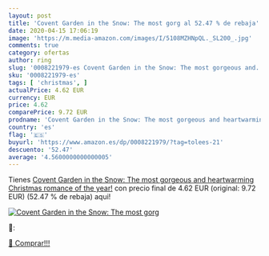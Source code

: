 ```yaml
---
layout: post
title: 'Covent Garden in the Snow: The most gorg al 52.47 % de rebaja'
date: 2020-04-15 17:06:19
image: 'https://m.media-amazon.com/images/I/5108MZHNpQL._SL200_.jpg'
comments: true
category: ofertas
author: ring
slug: '0008221979-es Covent Garden in the Snow: The most gorgeous and...'
sku: '0008221979-es'
tags: [ 'christmas', ]
actualPrice: 4.62 EUR
currency: EUR
price: 4.62
comparePrice: 9.72 EUR
prodname: 'Covent Garden in the Snow: The most gorgeous and heartwarming Christmas romance of the year!'
country: 'es'
flag: '🇪🇸'
buyurl: 'https://www.amazon.es/dp/0008221979/?tag=tolees-21'
descuento: '52.47'
average: '4.5600000000000005'
---
```


Tienes [Covent Garden in the Snow: The most gorgeous and heartwarming Christmas romance of the year!](https://www.amazon.es/dp/0008221979/?tag=tolees-21) con precio final de  4.62 EUR (original: 9.72 EUR) (52.47 %  de rebaja) aqui!

[![Covent Garden in the Snow: The most gorg](https://m.media-amazon.com/images/I/5108MZHNpQL._SL200_.jpg)](https://www.amazon.es/dp/0008221979/?tag=tolees-21)

🔎:


[🛒 Comprar!!!](https://www.amazon.es/dp/0008221979/?tag=tolees-21)
